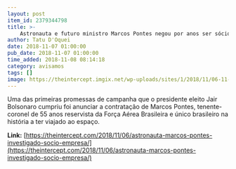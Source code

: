 ```yaml
---
layout: post
item_id: 2379344798
title: >-
    Astronauta e futuro ministro Marcos Pontes negou por anos ser sócio oculto de empresa. Virou dono dela depois que investigação prescreveu.
author: Tatu D'Oquei
date: 2018-11-07 01:00:00
pub_date: 2018-11-07 01:00:00
time_added: 2018-11-08 08:14:18
category: avisamos
tags: []
image: https://theintercept.imgix.net/wp-uploads/sites/1/2018/11/06-11-18-marcos-pontes-2-1541527628.jpg?auto=compress%2Cformat&q=90&fit=crop&w=1200&h=800
---
```


Uma das primeiras promessas de campanha que o presidente eleito Jair Bolsonaro cumpriu foi anunciar a contratação de Marcos Pontes, tenente-coronel de 55 anos reservista da Força Aérea Brasileira e único brasileiro na história a ter viajado ao espaço.

**Link:** [https://theintercept.com/2018/11/06/astronauta-marcos-pontes-investigado-socio-empresa/](https://theintercept.com/2018/11/06/astronauta-marcos-pontes-investigado-socio-empresa/)

